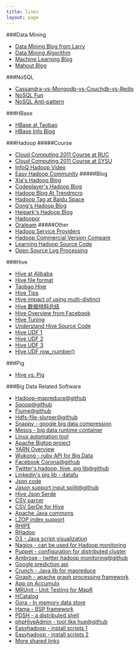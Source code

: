 ```yaml
---
title: links
layout: page
---
```

###Data Mining
* [Data Mining Blog from Larry](http://blog.csdn.net/larrylgq)
* [Data Mining Algorithm](http://blog.sina.com.cn/s/articlelist_1691398204_16_1.html)
* [Machine Learning Blog](http://www.cnblogs.com/LeftNotEasy/)
* [Mahout Blog](http://blog.csdn.net/bornhe/article/details/7425471)

###NoSQL
* [Cassandra-vs-Mongodb-vs-Couchdb-vs-Redis](http://kkovacs.eu/cassandra-vs-mongodb-vs-couchdb-vs-redis)
* [NoSQL Fun](http://blog.nosqlfan.com/)
* [NoSQL Anti-pattern](http://www.yankay.com/tag/nosql/)

###HBase
* [HBase at Taobao](http://www.tbdata.org/archives/1509)
* [HBase Info Blog](http://hbase.info/)

###Hadoop 
#####Course
* [Cloud Computing 2011 Course at RUC](http://datasearch.ruc.edu.cn/course/cloudcomputing2011/index.html)
* [Cloud Computing 2011 Course at SYSU](http://ss.sysu.edu.cn/~xyb/courses/2011-1-cloud/)
* [InfoQ Hadoop Video](http://www.infoq.com/cn/bigdata/?utm_source=infoq&utm_medium=header_graybar&utm_campaign=topic_clk) 
* [Easy Hadoop Community](http://bbs.easyhadoop.com/forum.php?mod=viewthread&tid=163&extra=page%3D1)
#####Blog
* [Xia's Hadoop Blog](http://www.cnblogs.com/xia520pi/)
* [Codeplayer's Hadoop Blog](http://coderplay.iteye.com/category/15688)
* [Hadoop Blog At Trendmcro](http://www.spnguru.com/) 
* [Hadoop Tag at Baidu Space](http://hi.baidu.com/tag/Hadoop/feeds)
* [Dong's Hadoop Blog](http://dongxicheng.org/) 
* [Heipark's Hadoop Blog](http://heipark.iteye.com/category/126118)
* [Hadoopor](http://www.hadoopor.com/)
* [Orateam](http://www.oratea.net/)
#####Other
* [Hadoop Service Providers](http://tech.it168.com/a2012/0503/1344/000001344570.shtml)
* [Hadoop Commercial Version Compare](http://www.xiaohui.org/archives/795.html) 
* [Learning Hadoop Source Code](http://www.cnblogs.com/xuxm2007/category/388607.html)
* [Open Source Log Processing](http://blog.csdn.net/clouderyu/article/details/6543175)

###Hive
* [Hive at Alibaba](http://blog.linezing.com/tag/hive)
* [Hive file format](http://www.infoq.com/cn/articles/hadoop-file-format)
* [Taobao Hive](http://www.tbdata.org/archives/category/cloud-computing/hive)
* [Hive Tips](http://www.fuzhijie.me/?p=381)
* [Hive impact of using multi-distinct](http://blog.csdn.net/liuhongxingrs/article/details/7208333)
* [Hive 数据倾斜总结](http://www.tbdata.org/archives/2109)
* [Hive Overview from Facebook](http://www.slideshare.net/ragho/hive-user-meeting-august-2009-facebook)
* [Hive Tuning](http://blog.csdn.net/lpxuan151009/article/details/7956554)
* [Understand Hive Source Code](http://www.tbdata.org/archives/1019)
* [Hive UDF 1](http://richiehu.blog.51cto.com/2093113/386112)
* [Hive UDF 2](http://blog.csdn.net/azhao_dn/article/details/6981115)
* [Hive UDF 3](http://blog.linezing.com/2011/03/hive%E4%B8%ADudtf%E7%BC%96%E5%86%99%E5%92%8C%E4%BD%BF%E7%94%A8)
* [Hive UDF row_number()](http://www.nalang.org/?p=149) 

###Pig
* [Hive vs. Pig](http://www.larsgeorge.com/2009/10/hive-vs-pig.html)

###Big Data Related Software 
* [Hadoop-mapreduce@github](https://github.com/apache/hadoop-mapreduce) 
* [Sqoop@github](https://github.com/apache/sqoop) 
* [Flume@github](https://github.com/apache/flume)
* [Hdfs-file-slurper@github](https://github.com/alexholmes/hdfs-file-slurper)
* [Snappy - google big data compression](http://code.google.com/p/snappy/) 
* [Mesos - big data runtime container](http://incubator.apache.org/mesos/) 
* [Linux automation tool](http://expect.sourceforge.net/)
* [Apache Bigtop project](https://cwiki.apache.org/confluence/display/BIGTOP/Index%3bjsessionid=82787B10BA0CED33574E7A6F853A7B0C)
* [YARN Overview](http://developer.yahoo.com/blogs/hadoop/posts/2011/02/mapreduce-nextgen/)
* [Wukong - ruby API for Big Data](http://rdoc.info/gems/wukong/frames) 
* [Facebook Corona@github](https://github.com/facebook/hadoop-20/tree/master/src/contrib/corona)
* [Twitter's hadoop, hive, pig lib@github](https://github.com/kevinweil/elephant-bird)
* [Linkedin's pig lib - datafu](http://data.linkedin.com/opensource/datafu)
* [Json code](http://code.google.com/p/json-simple/)
* [Jason support input spilit@github](https://github.com/alexholmes/json-mapreduce)
* [Hive Json Serde](http://code.google.com/p/hive-json-serde/)
* [CSV parcer](http://opencsv.sourceforge.net/)
* [CSV SerDe for Hive](http://ogrodnek.github.io/csv-serde/)
* [Apache Java commons](http://commons.apache.org/)
* [LZOP index support](https://github.com/kevinweil/hadoop-lzo)
* [RHIPE](https://github.com/saptarshiguha/RHIPE)
* [RHadoo](https://github.com/RevolutionAnalytics/RHadoop)
* [D3 - Java script visualization](http://d3js.org/) 
* [Nagios - can be used for Hadoop monitoring](http://www.nagios.org/)
* [Puppet - configuration for distributed cluster](https://puppetlabs.com/)
* [Ambrose - twitter hadoop monitoring@github](https://github.com/twitter/ambrose)
* [Google prediction api](https://developers.google.com/prediction/)
* [Crunch - Java lib for mapreduce](https://github.com/cloudera/crunch)
* [Giraph - apache graph processing framework](http://giraph.apache.org/)
* [App on Accumulo](https://github.com/jaredwinick/Trendulo)
* [MRUnit - Unit Testing for MapR](http://mrunit.apache.org/general/downloads.html)
* [HCatalog](http://incubator.apache.org/hcatalog/index.html) 
* [Gora - In memory data store](http://gora.apache.org/)
* [Hama - BSP framework](http://hama.apache.org/index.html)
* [PDSH - a distributed shell](http://sourceforge.net/projects/pdsh/)
* [phpHiveAdmin - tool like hue@github](https://github.com/xianglei/phpHiveAdmin)
* [Easyhadoop - install scripts 1](https://github.com/easyhadoop/easyhadoop/blob/master/EasyHadoop_v1.0.sh)
* [Easyhadoop - install scripts 2](http://www.fuzhijie.me/?p=306)
* [More shared links](https://www.evernote.com/shard/s36/sh/0c3b1941-0255-42ff-bff2-4b11308c104d/4ffa624d965f0bae8b1ab2f96e9d1c53)


